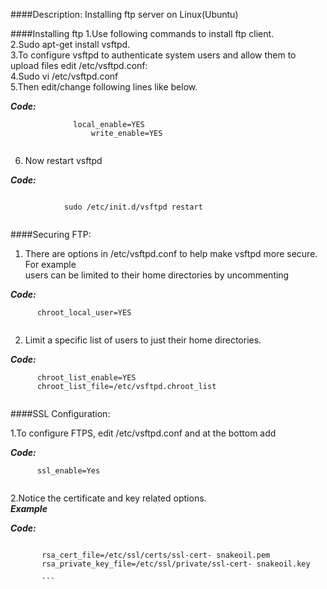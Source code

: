 ####Description:
Installing ftp server on Linux(Ubuntu)

####Installing ftp
1.Use following commands to install ftp client.<br />
2.Sudo apt-get install vsftpd.<br />
3.To configure vsftpd to authenticate system users and allow them to upload files edit /etc/vsftpd.conf:<br />
4.Sudo vi /etc/vsftpd.conf <br />
5.Then edit/change following lines like below.

**_Code:_**

```
              local_enable=YES
                  write_enable=YES
                  
 ```               
                  
6. Now restart vsftpd

**_Code:_**

```

            sudo /etc/init.d/vsftpd restart
            
  ```
  
####Securing FTP:

1. There are options in /etc/vsftpd.conf to help make vsftpd more secure. For example  
      users can be limited to their home directories by uncommenting
      
**_Code:_**

```    
      chroot_local_user=YES
   
 ```
 
2. Limit a specific list of users to just their home directories.

**_Code:_**

```
      chroot_list_enable=YES
      chroot_list_file=/etc/vsftpd.chroot_list
      
 ```
      
####SSL Configuration:
 
1.To configure FTPS, edit /etc/vsftpd.conf and at the bottom add

**_Code:_**

 ```    
       ssl_enable=Yes
       
 ```
 
2.Notice the certificate and key related options.<br />
**_Example_**

**_Code:_**

 ```

        rsa_cert_file=/etc/ssl/certs/ssl-cert- snakeoil.pem
        rsa_private_key_file=/etc/ssl/private/ssl-cert- snakeoil.key
        
        ```
